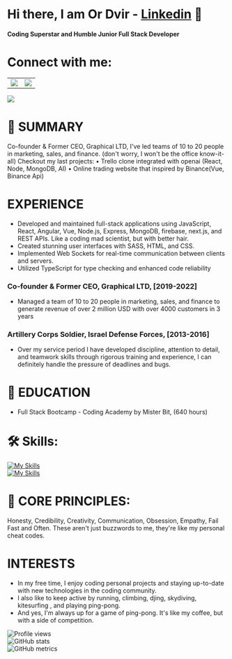 # Hi there, I am Or Dvir -  [Linkedin][linkedin] 👋 
#### Coding Superstar and Humble Junior Full Stack Developer
# Connect with me:

<table>
 <tr>
   <td>
   <a href="https://www.linkedin.com/in/or%D6%B9dvir/">
 <img src="https://img.icons8.com/fluency/48/null/linkedin-circled.png"/>  
   </a>
  </td>
   <td>
   <a href="mailto: ordvir24@gmail.com">
 <img src="https://img.icons8.com/color/48/null/circled-envelope.png"/>
   </a>
  </td>
  
  
  
 </tr>
</table>


 <img src="[[https://img.icons8.com/fluency/48/null/linkedin-circled.png](https://res.cloudinary.com/dd09wjwjn/image/upload/v1677412617/dazzle-man-programmer-writing-code-on-a-laptop_mizvnh.gif)](https://res.cloudinary.com/dd09wjwjn/image/upload/v1677412617/dazzle-man-programmer-writing-code-on-a-laptop_mizvnh.gif)"/>  


# 🚀 SUMMARY
Co-founder & Former CEO, Graphical LTD, I've led teams of 10 to 20 people in
marketing, sales, and finance. (don't worry, I won't be the office know-it-all)
Checkout my last projects:
• Trello clone integrated with openai (React, Node, MongoDB, AI)
• Online trading website that inspired by Binance(Vue, Binance Api) 

# EXPERIENCE

- Developed and maintained full-stack applications using JavaScript, React, Angular,
Vue, Node.js, Express, MongoDB, firebase, next.js, and REST APIs. Like a coding mad scientist, but
with better hair.
- Created stunning user interfaces with SASS, HTML, and CSS.
- Implemented Web Sockets for real-time communication between clients and
servers.
- Utilized TypeScript for type checking and enhanced code reliability

### Co-founder & Former CEO, Graphical LTD, [2019-2022]
- Managed a team of 10 to 20 people in marketing, sales, and finance to generate
revenue of over 2 million USD with over 4000 customers in 3 years 

### Artillery Corps Soldier, Israel Defense Forces, [2013-2016]
- Over my service period I have developed discipline, attention to detail, and teamwork skills through rigorous training and experience, I can definitely  handle the pressure of deadlines and bugs.

# 📘 EDUCATION
- Full Stack Bootcamp - Coding Academy by Mister Bit,
(640 hours)

# 🛠 Skills:
 
[![My Skills](https://skills.thijs.gg/icons?i=angular,react,vue,js,nodejs,express,mongodb&theme=dark)](https://skills.thijs.gg)
</br>
[![My Skills](https://skills.thijs.gg/icons?i=sass,html,css,ts&theme=dark)](https://skills.thijs.gg)
</br>

# 📝 CORE PRINCIPLES:
Honesty, Credibility, Creativity, Communication, Obsession, Empathy, Fail Fast and Often. These aren't just buzzwords to me, they're like my personal cheat codes.

# INTERESTS
- In my free time, I enjoy coding personal projects and staying up-to-date with new technologies in the coding community. 
- I also like to keep active by running, climbing, djing, skydiving, kitesurfing , and playing ping-pong. 
- And yes, I'm always up for a game of ping-pong. It's like my coffee, but with a side of competition.


![Profile views](https://gpvc.arturio.dev/ord669)</br>
![GitHub stats](https://github-readme-stats.vercel.app/api?username=ord669&show_icons=true) </br>
![GitHub metrics](https://metrics.lecoq.io/ord669)  


[course]: https://www.youtube.com/watch?v=mjYh6hlXmZk&t=293s&ab_channel=TutorialHero
[linkedin]: [https://www.linkedin.com/in/or%D6%B9dvir/](http://bit.ly/3IAykwO)



